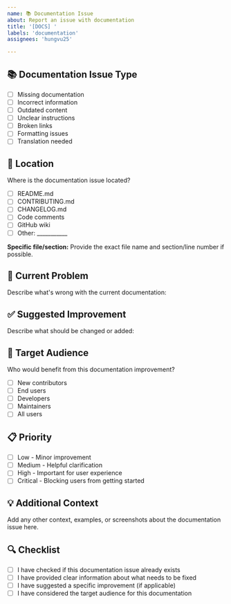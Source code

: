 ```yaml
---
name: 📚 Documentation Issue
about: Report an issue with documentation
title: '[DOCS] '
labels: 'documentation'
assignees: 'hungvu25'

---
```


## 📚 Documentation Issue Type
- [ ] Missing documentation
- [ ] Incorrect information
- [ ] Outdated content
- [ ] Unclear instructions
- [ ] Broken links
- [ ] Formatting issues
- [ ] Translation needed

## 📍 Location
Where is the documentation issue located?
- [ ] README.md
- [ ] CONTRIBUTING.md
- [ ] CHANGELOG.md
- [ ] Code comments
- [ ] GitHub wiki
- [ ] Other: ___________

**Specific file/section:** 
Provide the exact file name and section/line number if possible.

## 🐛 Current Problem
Describe what's wrong with the current documentation:

## ✅ Suggested Improvement
Describe what should be changed or added:

## 👥 Target Audience
Who would benefit from this documentation improvement?
- [ ] New contributors
- [ ] End users
- [ ] Developers
- [ ] Maintainers
- [ ] All users

## 📋 Priority
- [ ] Low - Minor improvement
- [ ] Medium - Helpful clarification
- [ ] High - Important for user experience
- [ ] Critical - Blocking users from getting started

## 💡 Additional Context
Add any other context, examples, or screenshots about the documentation issue here.

## 🔍 Checklist
- [ ] I have checked if this documentation issue already exists
- [ ] I have provided clear information about what needs to be fixed
- [ ] I have suggested a specific improvement (if applicable)
- [ ] I have considered the target audience for this documentation
